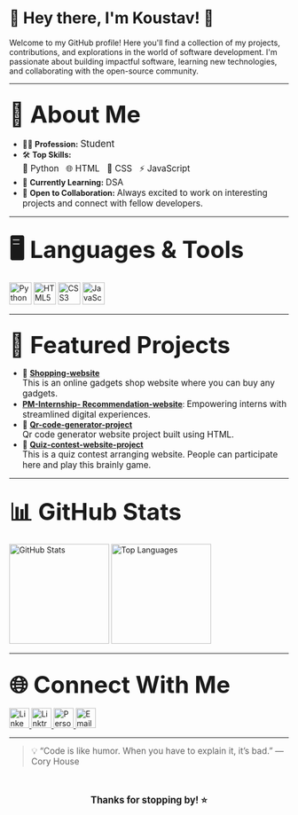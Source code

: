# 👋 Hey there, I'm Koustav! 🚀

Welcome to my GitHub profile! Here you'll find a collection of my projects, contributions, and explorations in the world of software development. I'm passionate about building impactful software, learning new technologies, and collaborating with the open-source community.

---

## <span style="font-size:2em;">💼 About Me</span>

- 👨‍💻 **Profession:** <span style="font-size:1.2em;">Student</span>
- 🛠️ **Top Skills:**  
  <span style="font-size:1.1em;">🐍 Python &nbsp; 🌐 HTML &nbsp; 🎨 CSS &nbsp; ⚡ JavaScript</span>
- 🌱 **Currently Learning:** <span style="font-size:1.1em;">DSA</span>
- 🤝 **Open to Collaboration:** <span style="font-size:1.1em;">Always excited to work on interesting projects and connect with fellow developers.</span>

---

## <span style="font-size:2em;">🖥️ Languages & Tools</span>

<p>
  <img src="https://img.shields.io/badge/Python-3776AB?style=for-the-badge&logo=python&logoColor=white" alt="Python" height="40"/>
  <img src="https://img.shields.io/badge/HTML5-E34F26?style=for-the-badge&logo=html5&logoColor=white" alt="HTML5" height="40"/>
  <img src="https://img.shields.io/badge/CSS3-1572B6?style=for-the-badge&logo=css3&logoColor=white" alt="CSS3" height="40"/>
  <img src="https://img.shields.io/badge/JavaScript-F7DF1E?style=for-the-badge&logo=javascript&logoColor=black" alt="JavaScript" height="40"/>
</p>

---

## <span style="font-size:2em;">🌟 Featured Projects</span>

- 🚩 [**Shopping-website**](https://github.com/Koustav41/Shopping-website)  
  <span style="font-size:1.1em;">This is an online gadgets shop website where you can buy any gadgets.</span>
- [**PM-Internship- Recommendation-website**](https://github.com/Koustav41/PM-Internship-scheme-website):
    <span style="font-size:1.1em;"> Empowering interns with streamlined digital experiences.</span>
- 🚩 [**Qr-code-generator-project**](https://github.com/Koustav41/Qr-code-generator-project)  
  <span style="font-size:1.1em;">Qr code generator website project built using HTML.</span>
- 🚩 [**Quiz-contest-website-project**](https://github.com/Koustav41/Quiz-contest-website-project)  
  <span style="font-size:1.1em;">This is a quiz contest arranging website. People can participate here and play this brainly game.</span>

---

## <span style="font-size:2em;">📊 GitHub Stats</span>

<p>
  <img src="https://github-readme-stats.vercel.app/api?username=Koustav41&show_icons=true&theme=radical" alt="GitHub Stats" height="180"/>
  <img src="https://github-readme-stats.vercel.app/api/top-langs/?username=Koustav41&layout=compact&theme=radical&langs_count=10&hide_title=false&custom_title=Programming%20Skills%20in%20My%20Projects" alt="Top Languages" height="180"/>
</p>

---

## <span style="font-size:2em;">🌐 Connect With Me</span>

<p>
  <a href="https://www.linkedin.com/in/koustav-mukherjee-40554b32b?utm_source=share&utm_campaign=share_via&utm_content=profile&utm_medium=android_app">
    <img src="https://img.shields.io/badge/LinkedIn-0A66C2?style=for-the-badge&logo=linkedin&logoColor=white" alt="LinkedIn" height="36"/>
  </a>
  <a href="https://linktr.ee/Koustav10?utm_source=linktree_admin_share">
    <img src="https://img.shields.io/badge/Linktree-39E09B?style=for-the-badge&logo=linktree&logoColor=white" alt="Linktree" height="36"/>
  </a>
  <a href="#">
    <img src="https://img.shields.io/badge/Website-000000?style=for-the-badge&logo=About.me&logoColor=white" alt="Personal Website" height="36"/>
  </a>
  <a href="mailto:mkoustav03@gmail.com">
    <img src="https://img.shields.io/badge/Email-D14836?style=for-the-badge&logo=gmail&logoColor=white" alt="Email" height="36"/>
  </a>
</p>

---

> <span style="font-size:1.1em;">💡 “Code is like humor. When you have to explain it, it’s bad.” — Cory House</span>

<br>

<p align="center" style="font-size:1.2em;">
  <b>Thanks for stopping by! ⭐️</b>
</p>
